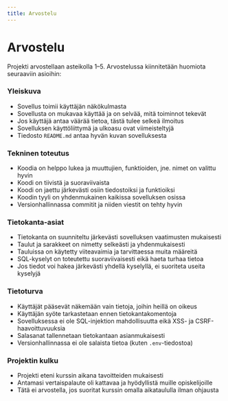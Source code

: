 ```yaml
---
title: Arvostelu
---
```


# Arvostelu

Projekti arvostellaan asteikolla 1–5. Arvostelussa kiinnitetään huomiota seuraaviin asioihin:

### Yleiskuva

* Sovellus toimii käyttäjän näkökulmasta
* Sovellusta on mukavaa käyttää ja on selvää, mitä toiminnot tekevät
* Jos käyttäjä antaa väärää tietoa, tästä tulee selkeä ilmoitus
* Sovelluksen käyttöliittymä ja ulkoasu ovat viimeisteltyjä
* Tiedosto `README.md` antaa hyvän kuvan sovelluksesta

### Tekninen toteutus

* Koodia on helppo lukea ja muuttujien, funktioiden, jne. nimet on valittu hyvin
* Koodi on tiivistä ja suoraviivaista
* Koodi on jaettu järkevästi osiin tiedostoiksi ja funktioiksi
* Koodin tyyli on yhdenmukainen kaikissa sovelluksen osissa
* Versionhallinnassa commitit ja niiden viestit on tehty hyvin

### Tietokanta-asiat

* Tietokanta on suunniteltu järkevästi sovelluksen vaatimusten mukaisesti
* Taulut ja sarakkeet on nimetty selkeästi ja yhdenmukaisesti
* Tauluissa on käytetty viiteavaimia ja tarvittaessa muita määreitä
* SQL-kyselyt on toteutettu suoraviivaisesti eikä haeta turhaa tietoa
* Jos tiedot voi hakea järkevästi yhdellä kyselyllä, ei suoriteta useita kyselyjä

### Tietoturva

* Käyttäjät pääsevät näkemään vain tietoja, joihin heillä on oikeus
* Käyttäjän syöte tarkastetaan ennen tietokantakomentoja
* Sovelluksessa ei ole SQL-injektion mahdollisuutta eikä XSS- ja CSRF-haavoittuvuuksia
* Salasanat tallennetaan tietokantaan asianmukaisesti
* Versionhallinnassa ei ole salaista tietoa (kuten `.env`-tiedostoa)

### Projektin kulku

* Projekti eteni kurssin aikana tavoitteiden mukaisesti
* Antamasi vertaispalaute oli kattavaa ja hyödyllistä muille opiskelijoille
* Tätä ei arvostella, jos suoritat kurssin omalla aikataululla ilman ohjausta